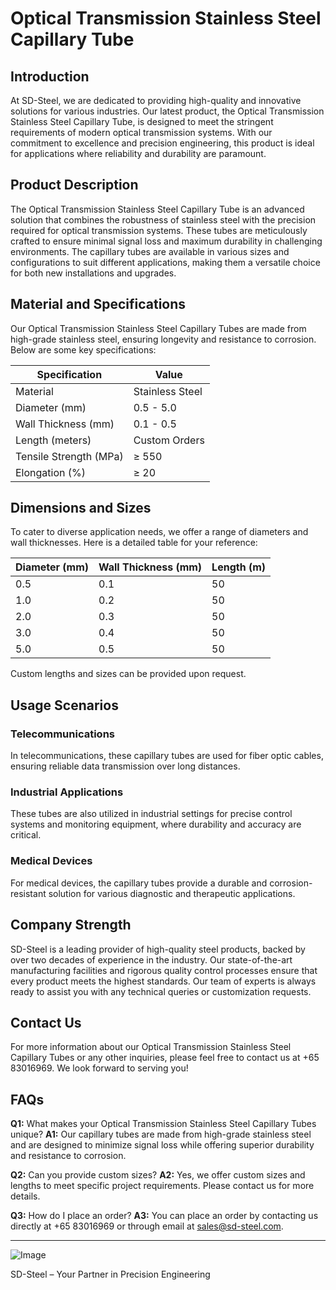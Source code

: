 # Optical Transmission Stainless Steel Capillary Tube

## Introduction

At SD-Steel, we are dedicated to providing high-quality and innovative solutions for various industries. Our latest product, the Optical Transmission Stainless Steel Capillary Tube, is designed to meet the stringent requirements of modern optical transmission systems. With our commitment to excellence and precision engineering, this product is ideal for applications where reliability and durability are paramount.

## Product Description

The Optical Transmission Stainless Steel Capillary Tube is an advanced solution that combines the robustness of stainless steel with the precision required for optical transmission systems. These tubes are meticulously crafted to ensure minimal signal loss and maximum durability in challenging environments. The capillary tubes are available in various sizes and configurations to suit different applications, making them a versatile choice for both new installations and upgrades.

## Material and Specifications

Our Optical Transmission Stainless Steel Capillary Tubes are made from high-grade stainless steel, ensuring longevity and resistance to corrosion. Below are some key specifications:

| Specification            | Value               |
|--------------------------|---------------------|
| Material                 | Stainless Steel     |
| Diameter (mm)            | 0.5 - 5.0           |
| Wall Thickness (mm)      | 0.1 - 0.5           |
| Length (meters)          | Custom Orders       |
| Tensile Strength (MPa)   | ≥ 550               |
| Elongation (%)           | ≥ 20                |

## Dimensions and Sizes

To cater to diverse application needs, we offer a range of diameters and wall thicknesses. Here is a detailed table for your reference:

| Diameter (mm) | Wall Thickness (mm) | Length (m) |
|---------------|---------------------|------------|
| 0.5           | 0.1                 | 50         |
| 1.0           | 0.2                 | 50         |
| 2.0           | 0.3                 | 50         |
| 3.0           | 0.4                 | 50         |
| 5.0           | 0.5                 | 50         |

Custom lengths and sizes can be provided upon request.

## Usage Scenarios

### Telecommunications

In telecommunications, these capillary tubes are used for fiber optic cables, ensuring reliable data transmission over long distances.

### Industrial Applications

These tubes are also utilized in industrial settings for precise control systems and monitoring equipment, where durability and accuracy are critical.

### Medical Devices

For medical devices, the capillary tubes provide a durable and corrosion-resistant solution for various diagnostic and therapeutic applications.

## Company Strength

SD-Steel is a leading provider of high-quality steel products, backed by over two decades of experience in the industry. Our state-of-the-art manufacturing facilities and rigorous quality control processes ensure that every product meets the highest standards. Our team of experts is always ready to assist you with any technical queries or customization requests.

## Contact Us

For more information about our Optical Transmission Stainless Steel Capillary Tubes or any other inquiries, please feel free to contact us at +65 83016969. We look forward to serving you!

## FAQs

**Q1:** What makes your Optical Transmission Stainless Steel Capillary Tubes unique?
**A1:** Our capillary tubes are made from high-grade stainless steel and are designed to minimize signal loss while offering superior durability and resistance to corrosion.

**Q2:** Can you provide custom sizes?
**A2:** Yes, we offer custom sizes and lengths to meet specific project requirements. Please contact us for more details.

**Q3:** How do I place an order?
**A3:** You can place an order by contacting us directly at +65 83016969 or through email at sales@sd-steel.com.

---

![Image](https://github.com/user-attachments/assets/2567258e-e124-4816-932d-1809bd27ef0b)

SD-Steel – Your Partner in Precision Engineering